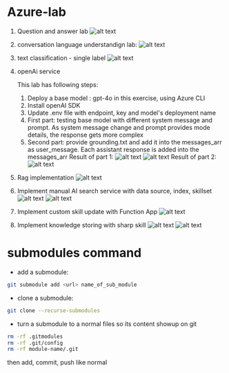 # Azure-lab

1. Question and answer lab
![alt text](qna.png)

2. conversation language understandign lab: 
![alt text](clu.png)

3. text classification - single label
![alt text](classification.png)

4. openAi service

    This lab has following steps: 
    1. Deploy a base model : gpt-4o in this exercise, using Azure CLI
    2. Install openAI SDK
    3. Update .env file with endpoint, key and model's deployment name
    4. First part: testing base model with different system message and prompt. As system message change and prompt provides mode details, the response gets more complex 
    5. Second part: provide grounding.txt and add it into the messages_arr as user_message. Each assistant response is added into the messages_arr
Result of part 1: 
![alt text](openAI1.png)
![alt text](openAI2.png)
Result of part 2: 
![alt text](openAI3.png)
5. Rag implementation
![alt text](mslearn-openai/Labfiles/02-use-own-data/result.png)

6. Implement manual AI search service with data source, index, skillset
![alt text](mslearn-knowledge-mining/aisearch9.png)
![alt text](mslearn-knowledge-mining/aisearch10.png)

7. Implement custom skill update with Function App
![alt text](mslearn-knowledge-mining/customskill2.png)

8. Implement knowledge storing with sharp skill
![alt text](mslearn-knowledge-mining/knowledgestore2.png)
![alt text](mslearn-knowledge-mining/knowledgestore4.png)
#  submodules command
- add a submodule:
```bash
git submodule add <url> name_of_sub_module
```
- clone a submodule:
```bash
git clone --recurse-submodules
```
- turn a submodule to a normal files so its content showup on git
```bash
rm -rf .gitmodules
rm -rf .git/config
rm -rf module-name/.git
```
then add, commit, push like normal